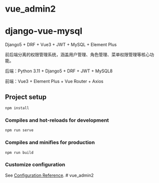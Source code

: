 # vue_admin2

# django-vue-mysql

Django5 + DRF + Vue3 + JWT + MySQL + Element Plus

前后端分离的权限管理系统，涵盖用户管理、角色管理、菜单权限管理等核心功能。

后端：Python 3.11 + Django5 + DRF + JWT + MySQL8

前端：Vue3 + Element Plus + Vue Router + Axios

## Project setup

```
npm install
```

### Compiles and hot-reloads for development

```
npm run serve
```

### Compiles and minifies for production

```
npm run build
```

### Customize configuration

See [Configuration Reference](https://cli.vuejs.org/config/).
#   v u e _ a d m i n 2  
 
